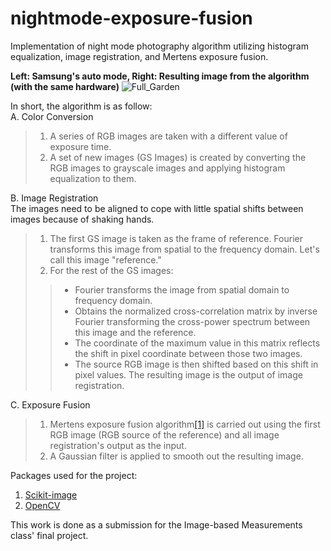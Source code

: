 # nightmode-exposure-fusion

Implementation of night mode photography algorithm utilizing histogram equalization, image registration, and Mertens exposure fusion.

**Left: Samsung's auto mode, Right: Resulting image from the algorithm (with the same hardware)**
![Full_Garden](https://github.com/eraraya-ricardo/nightmode-exposure-fusion/blob/main/Kebun/comparison_full.jpg)

In short, the algorithm is as follow: <br>
A. Color Conversion <br>
> 1. A series of RGB images are taken with a different value of exposure time. <br>
> 2. A set of new images (GS Images) is created by converting the RGB images to grayscale images and applying histogram equalization to them. <br>

B. Image Registration <br>
The images need to be aligned to cope with little spatial shifts between images because of shaking hands. <br>
> 1. The first GS image is taken as the frame of reference. Fourier transforms this image from spatial to the frequency domain. Let's call this image "reference." <br>
> 2. For the rest of the GS images: <br>
>> * Fourier transforms the image from spatial domain to frequency domain. <br>
>> * Obtains the normalized cross-correlation matrix by inverse Fourier transforming the cross-power spectrum between this image and the reference. <br>
>> * The coordinate of the maximum value in this matrix reflects the shift in pixel coordinate between those two images. <br>
>> * The source RGB image is then shifted based on this shift in pixel values. The resulting image is the output of image registration. <br>

C. Exposure Fusion
> 1. Mertens exposure fusion algorithm[[1]](https://dl.acm.org/doi/abs/10.1109/PG.2007.23) is carried out using the first RGB image (RGB source of the reference) and all image registration's output as the input.
> 2. A Gaussian filter is applied to smooth out the resulting image.

Packages used for the project:
1. [Scikit-image](https://scikit-image.org/)
2. [OpenCV](https://opencv.org/)

This work is done as a submission for the Image-based Measurements class' final project.
